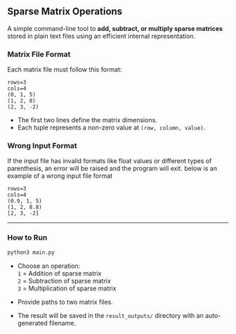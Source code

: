 ## Sparse Matrix Operations
A simple command-line tool to **add, subtract, or multiply sparse matrices** stored in plain text files using an efficient internal representation.

### Matrix File Format

Each matrix file must follow this format:

```
rows=3
cols=4
(0, 1, 5)
(1, 2, 8)
(2, 3, -2)
```

* The first two lines define the matrix dimensions.
* Each tuple represents a non-zero value at `(row, column, value)`.  
### Wrong Input Format
If the input file has invalid formats like float values or different types of parenthesis, an error will be raised and the program will exit. below is an example of a wrong input file format
```
rows=3
cols=4
(0.9, 1, 5)
(1, 2, 8.8)
[2, 3, -2]
```
---

### How to Run

```bash
python3 main.py
```

* Choose an operation:  
  `1` = Addition of sparse matrix  
  `2` = Subtraction of sparse matrix  
  `3` = Multiplication of sparse matrix  

* Provide paths to two matrix files.

* The result will be saved in the `result_outputs/` directory with an auto-generated filename.
